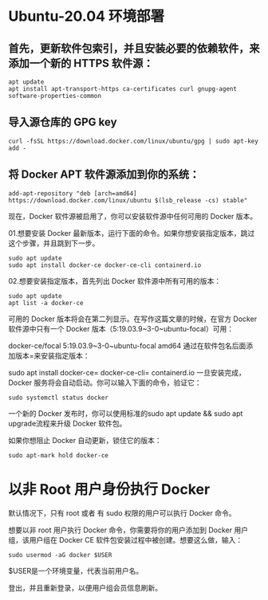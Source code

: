 # Ubuntu-20.04 环境部署

## 首先，更新软件包索引，并且安装必要的依赖软件，来添加一个新的 HTTPS 软件源：
```
apt update
apt install apt-transport-https ca-certificates curl gnupg-agent software-properties-common
```


## 导入源仓库的 GPG key

```
curl -fsSL https://download.docker.com/linux/ubuntu/gpg | sudo apt-key add -
```

## 将 Docker APT 软件源添加到你的系统：

```
add-apt-repository "deb [arch=amd64] https://download.docker.com/linux/ubuntu $(lsb_release -cs) stable"
```

现在，Docker 软件源被启用了，你可以安装软件源中任何可用的 Docker 版本。

01.想要安装 Docker 最新版本，运行下面的命令。如果你想安装指定版本，跳过这个步骤，并且跳到下一步。

```
sudo apt update
sudo apt install docker-ce docker-ce-cli containerd.io
```

02.想要安装指定版本，首先列出 Docker 软件源中所有可用的版本：

```
sudo apt update
apt list -a docker-ce
```


可用的 Docker 版本将会在第二列显示。在写作这篇文章的时候，在官方 Docker 软件源中只有一个 Docker 版本（5:19.03.9~3-0~ubuntu-focal）可用：

docker-ce/focal 5:19.03.9~3-0~ubuntu-focal amd64
通过在软件包名后面添加版本=<VERSION>来安装指定版本：

sudo apt install docker-ce=<VERSION> docker-ce-cli=<VERSION> containerd.io
一旦安装完成，Docker 服务将会自动启动。你可以输入下面的命令，验证它：

`sudo systemctl status docker`

一个新的 Docker 发布时，你可以使用标准的sudo apt update && sudo apt upgrade流程来升级 Docker 软件包。

如果你想阻止 Docker 自动更新，锁住它的版本：

`sudo apt-mark hold docker-ce`

# 以非 Root 用户身份执行 Docker

默认情况下，只有 root 或者 有 sudo 权限的用户可以执行 Docker 命令。

想要以非 root 用户执行 Docker 命令，你需要将你的用户添加到 Docker 用户组，该用户组在 Docker CE 软件包安装过程中被创建。想要这么做，输入：

`sudo usermod -aG docker $USER`

$USER是一个环境变量，代表当前用户名。

登出，并且重新登录，以便用户组会员信息刷新。


